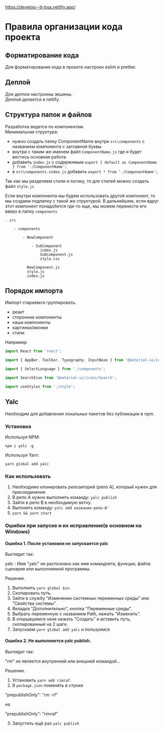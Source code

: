 https://develop--tt-bsa.netlify.app/

# Правила организации кода проекта

## Форматирование кода

Для форматирования кода в проекте настроен eslint и prettier.

## Деплой

Для деплоя настроены экшены.\
Деплой делается в netlify.

## Структура папок и файлов

Разработка ведется по компонентам.\
Минимальная структура:
 - нужно создать папку ComponentName внутри `src\components` с названием компонента с заглавной буквы
 - внутри с таким же именем файл `ComponentName.js` где и будет вестись основная работа
 - добавить `index.js` с содержимым `export { default as ComponentName } from './ComponentName';`
 - в `src\components.index.js` добавить `export * from './ComponentName';`

Так как мы разделяем стили и логику, то для стилей можно создать файл `style.js`

Если внутри компонента мы будем использовать другой компонент, то мы создаем подпапку с такой же структурой.
В дальнейшем, если вдруг этот компонент понадобится где-то еще, мы можем перенести его вверх в папку `components`

```
- src

    - components

        - NewComponent

            - SubComponent
                index.js
                SubComponent.js
                style.css

          NewComponent.js
          style.js
          index.js
```

## Порядок импорта

Импорт стараемся группировать.
 - реакт
 - сторонние компоненты
 - наши компоненты
 - картинки/иконки
 - стили

 Например

```javascript
import React from 'react';

import { AppBar, Toolbar, Typography, InputBase } from '@material-ui/core';

import { SelectLanguage } from './components';

import SearchIcon from '@material-ui/icons/Search';

import useStyles from './style';
```
## Yalc
Необходим для добавления локальных пакетов без публикации в npm.

### Установка

Используя NPM:

`npm i yalc -g`

Используя Yarn:

`yarn global add yalc`

### Как использовать

1. Необходимо клонировать репозиторий (репо А), который нужен для присоединения.
2. В репо А нужно выполнить команду:
`yalc publish`
3. Зайти в репо B в необходимую ветку.
4. Выпонить команду:
`yalc add название-репо-B'`
5. `yarn && yarn start`

### Ошибки при запуске и их исправление(в основном на Windows)
#### Ошибка 1. После установки не запускается yalc
Выглядит так:

yalc : Имя "yalc" не распознано как имя командлета, функции, файла сценария или выполняемой программы.

Решение.
1. Выполнить `yarn global bin`.
2. Скопировать путь.
3. Зайти в службу "Изменение системных переменных среды" или "Свойства системы".
4. Вкладка "Дополнительно", кнопка "Переменные среды".
5. Выбрать переменную с названием Path, нажать "Изменить".
6. В открывшемся окне нажать "Создать" и вставить путь, скопированный на 2 шаге.
7. Запускаем `yarn global add yalc` и пользуемся

#### Ошибка 2. Не выполняется yalc publish.
Выглядит так:

"rm" не является внутренней или внешней командой...

Решение.
1. Установить `yarn add rimraf`.
2. В `package.json` поменять в строке

  "prepublishOnly": "rm -rf"

  на

  "prepublishOnly": "rimraf"

3. Запустить ещё раз `yalc publish`
